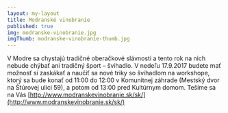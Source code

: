 ```yaml
---
layout: my-layout
title: Modranské vinobranie
published: true
img: modranske-vinobranie.jpg
imgThumb: modranske-vinobranie-thumb.jpg
---
```


V Modre sa chystajú tradičné oberačkové slávnosti a tento rok na nich nebude chýbať ani tradičný šport – švihadlo. V nedeľu 17.9.2017 budete mať možnosť si zaskákať a naučiť sa nové triky so švihadlom na workshope, ktorý sa bude konať od 11:00 do 12:00 v Komunitnej záhrade (Mestský dvor na Štúrovej ulici 59), a potom od 13:00 pred Kultúrnym domom. Tešíme sa na Vás [http://www.modranskevinobranie.sk/sk/](http://www.modranskevinobranie.sk/sk/)

<!--more-->
